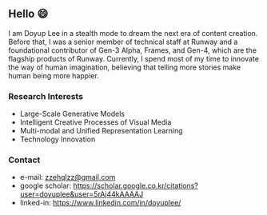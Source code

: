 ## Hello 😄
I am Doyup Lee in a stealth mode to dream the next era of content creation. Before that, I was a senior member of technical staff at Runway and a foundational contributor of Gen-3 Alpha, Frames, and Gen-4, which are the flagship products of Runway.
Currently, I spend most of my time to innovate the way of human imagination, believing that telling more stories make human being more happier.

### Research Interests
- Large-Scale Generative Models
- Intelligent Creative Processes of Visual Media
- Multi-modal and Unified Representation Learning
- Technology Innovation 


### Contact
- e-mail: zzehqlzz@gmail.com
- google scholar: https://scholar.google.co.kr/citations?user=doyuplee&user=5rAj44kAAAAJ
- linked-in: https://www.linkedin.com/in/doyuplee/  
